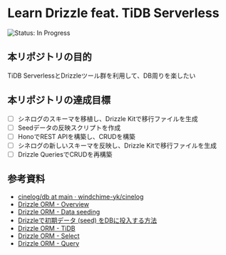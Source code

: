 # Learn Drizzle feat. TiDB Serverless
<!-- ![Status: ToDo](https://flat.badgen.net/static/Status/ToDo/red) -->
![Status: In Progress](https://flat.badgen.net/static/Status/In%20Progress/yellow)
<!-- ![Status: Done](https://flat.badgen.net/static/Status/Done/green) -->

## 本リポジトリの目的
TiDB ServerlessとDrizzleツール群を利用して、DB周りを楽したい

## 本リポジトリの達成目標
- [ ] シネログのスキーマを移植し、Drizzle Kitで移行ファイルを生成
- [ ] Seedデータの反映スクリプトを作成
- [ ] HonoでREST APIを構築し、CRUDを構築
- [ ] シネログの新しいスキーマを反映し、Drizzle Kitで移行ファイルを生成
- [ ] Drizzle QueriesでCRUDを再構築

## 参考資料
- [cinelog/db at main · windchime-yk/cinelog](https://github.com/windchime-yk/cinelog/tree/main/db)
- [Drizzle ORM - Overview](https://orm.drizzle.team/docs/kit-overview)
- [Drizzle ORM - Data seeding](https://orm.drizzle.team/docs/kit-seed-data)
- [Drizzleで初期データ (seed) をDBに投入する方法](https://zenn.dev/steg/articles/77204b889814d1)
- [Drizzle ORM - TiDB](https://orm.drizzle.team/docs/connect-tidb)
- [Drizzle ORM - Select](https://orm.drizzle.team/docs/select)
- [Drizzle ORM - Query](https://orm.drizzle.team/docs/rqb)

